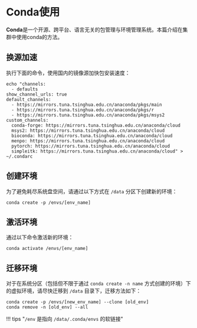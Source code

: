 # Conda使用

**Conda**是一个开源、跨平台、语言无关的包管理与环境管理系统。本篇介绍在集群中使用conda的方法。

## 换源加速

执行下面的命令，使用国内的镜像源加快包安装速度：

```shell
echo "channels: 
  - defaults
show_channel_urls: true
default_channels:
  - https://mirrors.tuna.tsinghua.edu.cn/anaconda/pkgs/main
  - https://mirrors.tuna.tsinghua.edu.cn/anaconda/pkgs/r
  - https://mirrors.tuna.tsinghua.edu.cn/anaconda/pkgs/msys2
custom_channels:
  conda-forge: https://mirrors.tuna.tsinghua.edu.cn/anaconda/cloud
  msys2: https://mirrors.tuna.tsinghua.edu.cn/anaconda/cloud
  bioconda: https://mirrors.tuna.tsinghua.edu.cn/anaconda/cloud
  menpo: https://mirrors.tuna.tsinghua.edu.cn/anaconda/cloud
  pytorch: https://mirrors.tuna.tsinghua.edu.cn/anaconda/cloud
  simpleitk: https://mirrors.tuna.tsinghua.edu.cn/anaconda/cloud" > ~/.condarc
```

## 创建环境

为了避免耗尽系统盘空间，请通过以下方式在 `/data` 分区下创建新的环境：

```shell
conda create -p /envs/[env_name]
```

## 激活环境

通过以下命令激活新的环境：

```shell
conda activate /envs/[env_name]
```

## 迁移环境

对于在系统分区（包括但不限于通过 `conda create -n name` 方式创建的环境）下的虚拟环境，请尽快迁移到 `/data` 目录下，迁移方法如下：

```shell
conda create -p /envs/[new_env_name] --clone [old_env]
conda remove -n [old_env] --all
```

!!! tips "`/env` 是指向 `/data/.conda/envs` 的软链接"

